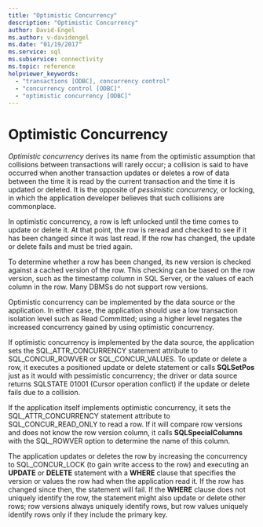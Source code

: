 ```yaml
---
title: "Optimistic Concurrency"
description: "Optimistic Concurrency"
author: David-Engel
ms.author: v-davidengel
ms.date: "01/19/2017"
ms.service: sql
ms.subservice: connectivity
ms.topic: reference
helpviewer_keywords:
  - "transactions [ODBC], concurrency control"
  - "concurrency control [ODBC]"
  - "optimistic concurrency [ODBC]"
---
```

# Optimistic Concurrency
*Optimistic concurrency* derives its name from the optimistic assumption that collisions between transactions will rarely occur; a collision is said to have occurred when another transaction updates or deletes a row of data between the time it is read by the current transaction and the time it is updated or deleted. It is the opposite of *pessimistic concurrency,* or locking, in which the application developer believes that such collisions are commonplace.  
  
 In optimistic concurrency, a row is left unlocked until the time comes to update or delete it. At that point, the row is reread and checked to see if it has been changed since it was last read. If the row has changed, the update or delete fails and must be tried again.  
  
 To determine whether a row has been changed, its new version is checked against a cached version of the row. This checking can be based on the row version, such as the timestamp column in SQL Server, or the values of each column in the row. Many DBMSs do not support row versions.  
  
 Optimistic concurrency can be implemented by the data source or the application. In either case, the application should use a low transaction isolation level such as Read Committed; using a higher level negates the increased concurrency gained by using optimistic concurrency.  
  
 If optimistic concurrency is implemented by the data source, the application sets the SQL_ATTR_CONCURRENCY statement attribute to SQL_CONCUR_ROWVER or SQL_CONCUR_VALUES. To update or delete a row, it executes a positioned update or delete statement or calls **SQLSetPos** just as it would with pessimistic concurrency; the driver or data source returns SQLSTATE 01001 (Cursor operation conflict) if the update or delete fails due to a collision.  
  
 If the application itself implements optimistic concurrency, it sets the SQL_ATTR_CONCURRENCY statement attribute to SQL_CONCUR_READ_ONLY to read a row. If it will compare row versions and does not know the row version column, it calls **SQLSpecialColumns** with the SQL_ROWVER option to determine the name of this column.  
  
 The application updates or deletes the row by increasing the concurrency to SQL_CONCUR_LOCK (to gain write access to the row) and executing an **UPDATE** or **DELETE** statement with a **WHERE** clause that specifies the version or values the row had when the application read it. If the row has changed since then, the statement will fail. If the **WHERE** clause does not uniquely identify the row, the statement might also update or delete other rows; row versions always uniquely identify rows, but row values uniquely identify rows only if they include the primary key.
